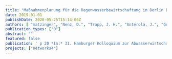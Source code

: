 ```yaml
---
title: "Maßnahmenplanung für die Regenwasserbewirtschaftung in Berlin Ergebnisse der BMBF-Projekte KURAS und netWORKS4"
date: 2019-01-01
publishDate: 2020-05-25T15:14:06Z
authors: [ "matzinger", "Nenz, D.", "Trapp, J. H.", "Anterola, J.", "Gunkel, M.", "Reichmann, B.", "Frick-Trzebitzky, F.", "Winker, M.", "Schramm, E.", "rouault", "Funke, F." ]
publication_types: ["0"]
abstract: ""
featured: false
publication: ' p 20 *In:* 31. Hamburger Kolloquium zur Abwasserwirtschaft“. TUHH Hamburg, Germany. 18-19 September 2019'
projects: ["networks4"]
---
```


